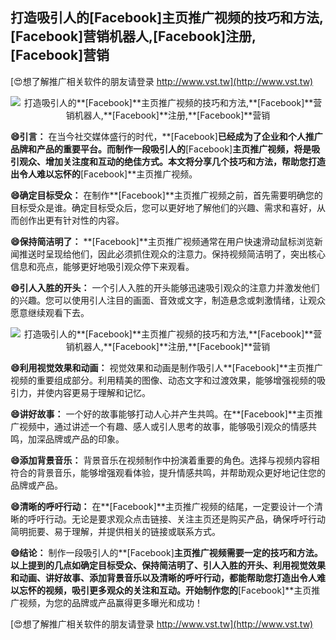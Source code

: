 ## **打造吸引人的**[Facebook]**主页推广视频的技巧和方法,**[Facebook]**营销机器人,**[Facebook]**注册,**[Facebook]**营销**

[😍想了解推广相关软件的朋友请登录 http://www.vst.tw](http://www.vst.tw)

 <center><img src="https://vst.tw/MP4/tuiguang/png/5.png" alt="打造吸引人的**[Facebook]**主页推广视频的技巧和方法,**[Facebook]**营销机器人,**[Facebook]**注册,**[Facebook]**营销"></center>

**😄引言：**
在当今社交媒体盛行的时代，**[Facebook]**已经成为了企业和个人推广品牌和产品的重要平台。而制作一段吸引人的**[Facebook]**主页推广视频，将是吸引观众、增加关注度和互动的绝佳方式。本文将分享几个技巧和方法，帮助您打造出令人难以忘怀的**[Facebook]**主页推广视频。

**😄确定目标受众：**
在制作**[Facebook]**主页推广视频之前，首先需要明确您的目标受众是谁。确定目标受众后，您可以更好地了解他们的兴趣、需求和喜好，从而创作出更有针对性的内容。

**😄保持简洁明了：**
**[Facebook]**主页推广视频通常在用户快速滑动鼠标浏览新闻推送时呈现给他们，因此必须抓住观众的注意力。保持视频简洁明了，突出核心信息和亮点，能够更好地吸引观众停下来观看。

**😄引人入胜的开头：**
一个引人入胜的开头能够迅速吸引观众的注意力并激发他们的兴趣。您可以使用引人注目的画面、音效或文字，制造悬念或刺激情绪，让观众愿意继续观看下去。

 <center><img src="https://vst.tw/MP4/tuiguang/png/4.png" alt="打造吸引人的**[Facebook]**主页推广视频的技巧和方法,**[Facebook]**营销机器人,**[Facebook]**注册,**[Facebook]**营销"></center>

**😄利用视觉效果和动画：**
视觉效果和动画是制作吸引人**[Facebook]**主页推广视频的重要组成部分。利用精美的图像、动态文字和过渡效果，能够增强视频的吸引力，并使内容更易于理解和记忆。

**😄讲好故事：**
一个好的故事能够打动人心并产生共鸣。在**[Facebook]**主页推广视频中，通过讲述一个有趣、感人或引人思考的故事，能够吸引观众的情感共鸣，加深品牌或产品的印象。

**😄添加背景音乐：**
背景音乐在视频制作中扮演着重要的角色。选择与视频内容相符合的背景音乐，能够增强观看体验，提升情感共鸣，并帮助观众更好地记住您的品牌或产品。

**😄清晰的呼吁行动：**
在**[Facebook]**主页推广视频的结尾，一定要设计一个清晰的呼吁行动。无论是要求观众点击链接、关注主页还是购买产品，确保呼吁行动简明扼要、易于理解，并提供相关的链接或联系方式。

**😄结论：**
制作一段吸引人的**[Facebook]**主页推广视频需要一定的技巧和方法。以上提到的几点如确定目标受众、保持简洁明了、引人入胜的开头、利用视觉效果和动画、讲好故事、添加背景音乐以及清晰的呼吁行动，都能帮助您打造出令人难以忘怀的视频，吸引更多观众的关注和互动。开始制作您的**[Facebook]**主页推广视频，为您的品牌或产品赢得更多曝光和成功！

[😍想了解推广相关软件的朋友请登录 http://www.vst.tw](http://www.vst.tw)



